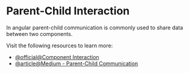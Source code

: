 # Parent-Child Interaction

In angular parent-child communication is commonly used to share data between two components.

Visit the following resources to learn more:

- [@official@Component Interaction](https://angular.io/guide/component-interaction)
- [@article@Medium - Parent-Child Communication](https://jaspritk.medium.com/parent-child-communication-in-angular-888373e0b69e)
